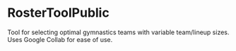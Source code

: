# RosterToolPublic
Tool for selecting optimal gymnastics teams with variable team/lineup sizes. Uses Google Collab for ease of use.
